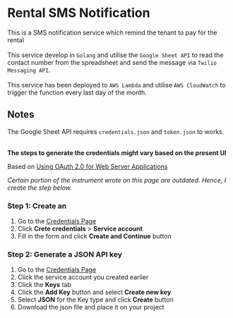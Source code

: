 # Rental SMS Notification

This is a SMS notification service which remind the tenant to pay for the rental
<br />
<br />
This service develop in `Golang` and utilise the `Google Sheet API` to read the contact number from the spreadsheet and send the message via `Twilio Messaging API`.
<br />
<br />
This service has been deployed to `AWS Lambda` and utilise `AWS CloudWatch` to trigger the function every last day of the month.

## Notes

The Google Sheet API requires `credentials.json` and `token.json` to works.
<br />
<br />

**The steps to generate the credentials might vary based on the present UI**

Based on [Using OAuth 2.0 for Web Server Applications](https://developers.google.com/identity/protocols/oauth2/web-server)

_Certain portion of the instrument wrote on this page are outdated. Hence, I create the step below._

### Step 1: Create an

1. Go to the [Credentials Page](https://console.developers.google.com/apis/credentials)
1. Click **Crete credentials** > **Service account**
1. Fill in the form and click **Create and Continue** button

### Step 2: Generate a JSON API key

1. Go to the [Credentials Page](https://console.developers.google.com/apis/credentials)
1. Click the service account you created earlier
1. Click the **Keys** tab
1. Click the **Add Key** button and select **Create new key**
1. Select **JSON** for the Key type and click **Create** button
1. Download the json file and place it on your project
